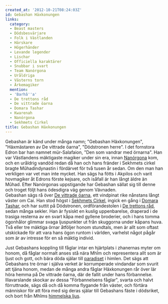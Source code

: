 ```yaml
---
created_at: '2012-10-21T08:24:03Z'
id: Gebashan Häxkonungen
links:
  category:
  - Beast masters
  - Dödsbesvärjare
  - Folk i Västlanden
  - Härskare
  - Högerhänder
  - Levande legender
  - Lischar
  - Officiella karaktärer
  - Snubbar i svart
  - Team Nanórgona
  - Uråldriga
  - Västerns torn
  - Ärkemagiker
  mention:
  - 'Barhâ''a'
  - De trettons råd
  - De vittrade öarna
  - Domara Tashar
  - Kwarenah
  - Nanórgona
  - Sekhmets Cirkel
title: Gebashan Häxkonungen
---
```


Gebashan är känd under många namn; "Gebashan Häxkonungen", "Häxmästaren av De vittrade öarna",
"Dödstronen herre". I det fornstora Edron bar han namnet mür-Salafaion, "Den som vandrar med
örnarna". Han var Västlandens mäktigaste magiker under sin era, innan [Nanórgona] kom, och en
uråldrig vandöd redan då han och hans fränder i Sekhmets cirkel bragte Mûhadindynastin i fördärvet
för två tusen år sedan. Om den man han verkligen var vet man inte mycket. Han sägs ha fötts i
Akpilos och varit hovmagiker åt Edrons förste kejsare, och isåfall är han långt äldre än Mûhad.
Efter Nanórgonas uppstigande har Gebashan sällat sig till denne och troget följt hans ödesdigra väg
genom Vävnaden.\
Gebashan sägs rå över [De vittrade öarna], ett vindpinat rike nånstans långt väster om Cai. Han stod
högst i [Sekhmets Cirkel], ingick en gång i [Domara Tashar], och har suttit på Dödstronen,
ordförandestolen i [De trettons råd],  sedan många sekler. Han är fysiskt en kuslig uppenbarelse,
draperad i de trasiga resterna av en svart kåpa med gyllene broderier, och i hans tomma ögonhålor
glimmar svaga ljuspunkter ut från skuggorna under kåpans huva. Två eller tre mäktiga örnar åtföljer
honom stundtals, men är allt som oftast utskickade för att vara hans ögon runtom i världen, varhelst
något pågår som är av intresse för en så mäktig individ.

Just Gebashans koppling till fåglar intar en hjärtplats i zhanernas myter om honom, då fåglar
normalt anses stå nära Mhîm och representera allt som är ljust och gott, och bära döda själar till
[paradiset] i himlen. Det sägs att Gebashans tre örnar i själva verket är korrumperade vindandar som
svurit att tjäna honom, medan de många andra fåglar Häxkonungen rår över lär höra hemma på De
vittrade öarna, där de fallit under hans förbannelse. Illavarslande skockar av dessa "Förbannelsens
fåglar", svarta och halvt förruttnade, sägs då och då komma flygande från väster, och förtära
människor för att föra med sig deras själar till Gebashans fäste i dödsriket, och bort från Mhîms
[himmelska ljus].

  [Nanórgona]: Nanórgona
  [De vittrade öarna]: De_vittrade_öarna
  [Sekhmets Cirkel]: Sekhmets_Cirkel
  [Domara Tashar]: Domara_Tashar
  [De trettons råd]: De_trettons_råd
  [paradiset]: Barhâa
  [himmelska ljus]: Kwarenah